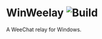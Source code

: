 # WinWeelay ![Build](https://github.com/Heufneutje/WinWeelay/workflows/Build/badge.svg)
A WeeChat relay for Windows.
